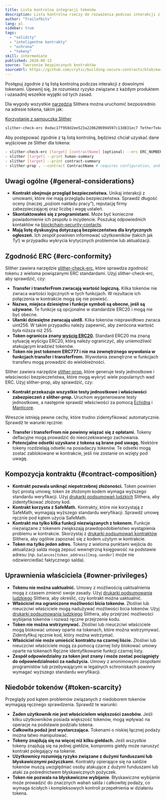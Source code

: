 ```yaml
---
title: Lista kontrolna integracji tokenów
description: Lista kontrolna rzeczy do rozważenia podczas interakcji z tokenami
author: "Trailofbits"
lang: pl
sidebar: true
tags:
  - "solidity"
  - "inteligentne kontrakty"
  - "ochrona"
  - "tokeny"
skill: intermediate
published: 2020-08-13
source: Tworzenie bezpiecznych kontraktów
sourceUrl: https://github.com/crytic/building-secure-contracts/blob/master/development-guidelines/token_integration.md
---
```


Postępuj zgodnie z tą listą kontrolną podczas interakcji z dowolnymi tokenami. Upewnij się, że rozumiesz ryzyko związane z każdym produktem i uzasadnij wszelkie wyjątki od tych zasad.

Dla wygody wszystkie [narzędzia](https://github.com/crytic/slither#tools) Slithera można uruchomić bezpośrednio na adresie tokena, takim jak:

[Korzystanie z samouczka Slither](/developers/tutorials/how-to-use-slither-to-find-smart-contract-bugs/)

```bash
slither-check-erc 0xdac17f958d2ee523a2206206994597c13d831ec7 TetherToken
```

Aby postępować zgodnie z tą listą kontrolną, będziesz chciał uzyskać dane wyjściowe ze Slither dla tokena:

```bash
- slither-check-erc [target] [contractName] [optional: --erc ERC_NUMBER]
- slither [target] --print human-summary
- slither [target] --print contract-summary
- slither-prop . --contract ContractName # requires configuration, and use of Echidna and Manticore
```

## Uwagi ogólne {#general-considerations}

- **Kontrakt obejmuje przegląd bezpieczeństwa.** Unikaj interakcji z umowami, które nie mają przeglądu bezpieczeństwa. Sprawdź długość oceny (inaczej „poziom nakładu pracy”), reputację firmy zabezpieczającej oraz liczbę i wagę ustaleń.
- **Skontaktowałeś się z programistami.** Może być konieczne powiadomienie ich zespołu o incydencie. Poszukaj odpowiednich kontaktów na [blockchain-security-contacts](https://github.com/crytic/blockchain-security-contacts).
- **Mają listę dyskusyjną dotyczącą bezpieczeństwa dla krytycznych ogłoszeń.** Ich zespół powinien informować użytkowników (takich jak Ty!) w przypadku wykrycia krytycznych problemów lub aktualizacji.

## Zgodność ERC {#erc-conformity}

Slither zawiera narzędzie [slither-check-erc](https://github.com/crytic/slither/wiki/ERC-Conformance), które sprawdza zgodność tokenu z wieloma powiązanymi ERC standardami. Użyj slither-check-erc, aby sprawdzić, czy:

- **Transfer i transferFrom zwracają wartość logiczną.** Kilka tokenów nie zwraca wartości logicznych w tych funkcjach. W rezultacie ich połączenia w kontrakcie mogą się nie powieść.
- **Nazwa, miejsca dziesiętne i funkcje symboli są obecne, jeśli są używane.** Te funkcje są opcjonalne w standardzie ERC20 i mogą nie być obecne.
- **Ułamki dziesiętne zwracają uint8.** Kilka tokenów nieprawidłowo zwraca uint256. W takim przypadku należy zapewnić, aby zwrócona wartość była niższa niż 255.
- **Token ogranicza znany [wyścig ERC20](https://github.com/ethereum/EIPs/issues/20#issuecomment-263524729).** Standard ERC20 ma znaną sytuację wyścigu ERC20, którą należy ograniczyć, aby uniemożliwić atakującym kradzież tokenów.
- **Token nie jest tokenem ERC777 i nie ma zewnętrznego wywołania w funkcjach transfer i transferFrom.** Wywołania zewnętrzne w funkcjach transferu mogą prowadzić do wielobieżności.

Slither zawiera narzędzie [slither-prop](https://github.com/crytic/slither/wiki/Property-generation), które generuje testy jednostkowe i właściwości bezpieczeństwa, które mogą wykryć wiele popularnych wad ERC. Użyj slither-prop, aby sprawdzić, czy:

- **Kontrakt przekazuje wszystkie testy jednostkowe i właściwości zabezpieczeń z slither-prop.** Uruchom wygenerowane testy jednostkowe, a następnie sprawdź właściwości za pomocą [Echidna](https://github.com/crytic/echidna) i [Manticore](https://manticore.readthedocs.io/en/latest/verifier.html).

Wreszcie istnieją pewne cechy, które trudno zidentyfikować automatycznie. Sprawdź te warunki ręcznie:

- **Transfer i transferFrom nie powinny wiązać się z opłatami.** Tokeny deflacyjne mogą prowadzić do nieoczekiwanego zachowania.
- **Potencjalne odsetki uzyskane z tokena są brane pod uwagę.** Niektóre tokeny rozdzielają odsetki na posiadaczy tokenów. Te odsetki mogą zostać zablokowane w kontrakcie, jeśli nie zostanie on wzięty pod uwagę.

## Kompozycja kontraktu {#contract-composition}

- **Kontrakt pozwala uniknąć niepotrzebnej złożoności.** Token powinien być prostą umową; token ze złożonym kodem wymaga wyższego standardu weryfikacji. Użyj [drukarki podsumowań ludzkich](https://github.com/crytic/slither/wiki/Printer-documentation#human-summary) Slithera, aby zidentyfikować złożony kod.
- **Kontrakt korzysta z SafeMath.** Kontrakty, które nie korzystają z SafeMath, wymagają wyższego standardu weryfikacji. Sprawdź umowę ręcznie pod kątem użycia SafeMath.
- **Kontrakt ma tylko kilka funkcji niezwiązanych z tokenem.** Funkcje niezwiązane z tokenem zwiększają prawdopodobieństwo wystąpienia problemu w kontrakcie. Skorzystaj z [drukarki podsumowań kontraktów](https://github.com/crytic/slither/wiki/Printer-documentation#contract-summary) Slithera, aby ogólnie zapoznać się z kodem użytym w kontrakcie.
- **Token ma tylko jeden adres.** Tokeny z wieloma punktami wejścia do aktualizacji salda mogą zepsuć wewnętrzną księgowość na podstawie adresu (np. `balances[token_address][msg.sender]` może nie odzwierciedlać faktycznego salda).

## Uprawnienia właściciela {#owner-privileges}

- **Tokenu nie można uaktualnić.** Umowy z możliwością uaktualnienia mogą z czasem zmienić swoje zasady. Użyj [drukarki podsumowania ludzkiego](https://github.com/crytic/slither/wiki/Printer-documentation#contract-summary) Slithera, aby określić, czy kontrakt można uaktualnić.
- **Właściciel ma ograniczone możliwości bicia tokenów.** Złośliwi lub nieuczciwi właściciele mogą nadużywać możliwości bicia tokenów. Użyj [drukarki podsumowania ludzkiego](https://github.com/crytic/slither/wiki/Printer-documentation#contract-summary) Slithera, aby przejrzeć możliwości wybijania tokenów i rozważ ręczne przejrzenie kodu.
- **Token nie można wstrzymywać.** Złośliwi lub nieuczciwi właściciele mogą blokować umowy oparte na tokenach, które można wstrzymywać. Zidentyfikuj ręcznie kod, który można wstrzymać.
- **Właściciel nie może umieścić kontraktu na czarnej liście.** Złośliwi lub nieuczciwi właściciele mogą za pomocą czarnej listy blokować umowy oparte na tokenach Ręczne identyfikowanie funkcji czarnej listy.
- **Zespół odpowiedzialny za token jest znany i może zostać pociągnięty do odpowiedzialności za nadużycia.** Umowy z anonimowymi zespołami programistów lub przebywającymi w legalnych schroniskach powinny wymagać wyższego standardu weryfikacji.

## Niedobór tokenów {#token-scarcity}

Przeglądy pod kątem problemów związanych z niedoborem tokenów wymagają ręcznego sprawdzenia. Sprawdź te warunki:

- **Żaden użytkownik nie jest właścicielem większości zasobów.** Jeśli kilku użytkowników posiada większość tokenów, mogą wpływać na operacje na podstawie podziału tokena.
- **Całkowita podaż jest wystarczająca.** Tokenami o niskiej łącznej podaży można łatwo manipulować.
- **Tokeny znajdują się na więcej niż kilku giełdach.** Jeśli wszystkie tokeny znajdują się na jednej giełdzie, kompromis giełdy może naruszyć kontrakt polegający na tokenie.
- **Użytkownicy rozumieją ryzyko związane z dużymi funduszami lub błyskawicznymi pożyczkami.** Kontrakty opierające się na saldzie tokenów muszą uwzględniać osoby atakujące z dużymi funduszami lub ataki za pośrednictwem błyskawicznych pożyczek.
- **Token nie pozwala na błyskawiczne wybijanie**. Błyskawiczne wybijanie może prowadzić do znacznych wahań salda i całkowitej podaży, co wymaga ścisłych i kompleksowych kontroli przepełnienia w działaniu tokena.
